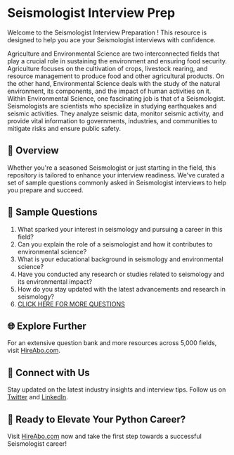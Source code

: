 # Seismologist Interview Prep

Welcome to the Seismologist Interview Preparation ! This resource is designed to help you ace your Seismologist interviews with confidence.

Agriculture and Environmental Science are two interconnected fields that play a crucial role in sustaining the environment and ensuring food security. Agriculture focuses on the cultivation of crops, livestock rearing, and resource management to produce food and other agricultural products. On the other hand, Environmental Science deals with the study of the natural environment, its components, and the impact of human activities on it. Within Environmental Science, one fascinating job is that of a Seismologist. Seismologists are scientists who specialize in studying earthquakes and seismic activities. They analyze seismic data, monitor seismic activity, and provide vital information to governments, industries, and communities to mitigate risks and ensure public safety.

## 🚀 Overview

Whether you're a seasoned Seismologist or just starting in the field, this repository is tailored to enhance your interview readiness. We've curated a set of sample questions commonly asked in Seismologist interviews to help you prepare and succeed.

## 📝 Sample Questions

1. What sparked your interest in seismology and pursuing a career in this field?
2. Can you explain the role of a seismologist and how it contributes to environmental science?
3. What is your educational background in seismology and environmental science?
4. Have you conducted any research or studies related to seismology and its environmental impact?
5. How do you stay updated with the latest advancements and research in seismology?
6. [CLICK HERE FOR MORE QUESTIONS](https://hireabo.com/job/10_1_38/Seismologist)

## 🌐 Explore Further

For an extensive question bank and more resources across 5,000 fields, visit [HireAbo.com](https://www.hireabo.com).

## 📱 Connect with Us

Stay updated on the latest industry insights and interview tips. Follow us on [Twitter](https://twitter.com/hireabo) and [LinkedIn](https://www.linkedin.com/in/hire-abo-3609972a8/).

## 🚀 Ready to Elevate Your Python Career?

Visit [HireAbo.com](https://www.hireabo.com) now and take the first step towards a successful Seismologist career!